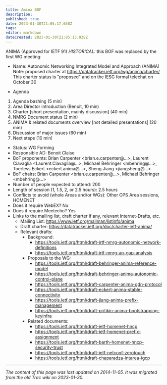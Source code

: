 ```yaml
---
title: Amina BOF
description: 
published: true
date: 2023-01-30T21:05:17.658Z
tags: 
editor: markdown
dateCreated: 2023-01-30T21:05:13.038Z
---
```


ANIMA (Approved for IETF 91) 
*HISTORICAL:* this BOF was replaced by the first WG meeting:

- Name: Autonomic Networking Integrated Model and Approach (ANIMA)
 Note: proposed charter at https://datatracker.ietf.org/wg/anima/charter/ This charter status is "proposed" and on the IESG formal telechat on October 30

- Agenda
1. Agenda bashing (5 min)
2. Area Director introduction (Benoit, 10 min)
3. Charter [short presentation, mainly discussion] (40 min)
4. NMRG Document status (2 min)
5. ANIMA & related documents overview [not detailed presentations] (20 min)
6. Discussion of major issues (60 min)
7. Next steps (10 min)
- Status: WG Forming
- Responsible AD: Benoit Claise
- BoF proponents: Brian Carpenter <brian.e.carpenter@…>, Laurent Ciavaglia <Laurent.Ciavaglia@…>, Michael Behringer <mbehring@…>, Toerless Eckert <eckert.anima@…>, Sheng Jiang <jiangsheng@…>
- BoF chairs: Brian Carpenter <brian.e.carpenter@…>, Michael Behringer <mbehring@…>
- Number of people expected to attend: 200
- Length of session (1, 1.5, 2, or 2.5 hours): 2.5 hours
- Conflicts to avoid (whole Areas and/or WGs): Other OPS Area sessions, HOMENET
- Does it require WebEX? No
- Does it require Meetecho? Yes
- Links to the mailing list, draft charter if any, relevant Internet-Drafts, etc.
	- Mailing List: https://www.ietf.org/mailman/listinfo/anima
	- Draft charter: https://datatracker.ietf.org/doc/charter-ietf-anima/
	- Relevant drafts:
		- Background:
			- https://tools.ietf.org/html/draft-irtf-nmrg-autonomic-network-definitions
			- https://tools.ietf.org/html/draft-irtf-nmrg-an-gap-analysis
		- Proposals to the WG:
			- https://tools.ietf.org/html/draft-behringer-anima-reference-model
			- https://tools.ietf.org/html/draft-behringer-anima-autonomic-control-plane
			- https://tools.ietf.org/html/draft-carpenter-anima-gdn-protocol
			- https://tools.ietf.org/html/draft-eckert-anima-stable-connectivity
			- https://tools.ietf.org/html/draft-jiang-anima-prefix-management
			- https://tools.ietf.org/html/draft-pritikin-anima-bootstrapping-keyinfra
		- Related documents:
			- https://tools.ietf.org/html/draft-ietf-homenet-hncp
			- https://tools.ietf.org/html/draft-ietf-homenet-prefix-assignment
			- https://tools.ietf.org/html/draft-barth-homenet-hncp-security-trust
			- https://tools.ietf.org/html/draft-ietf-netconf-zerotouch
			- https://tools.ietf.org/html/draft-chaparadza-intarea-igcp
      &nbsp;
&nbsp;
&nbsp;

---

*The content of this page was last updated on 2014-11-05. It was migrated from the old Trac wiki on 2023-01-30.*
